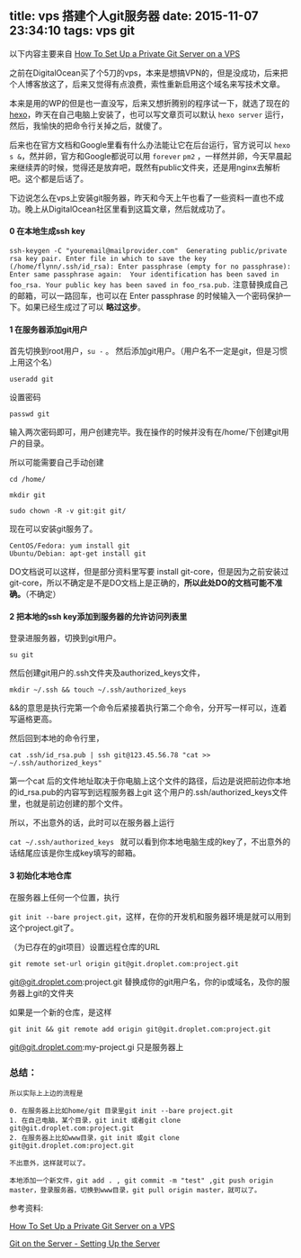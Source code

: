 title: vps 搭建个人git服务器
date: 2015-11-07 23:34:10
tags: vps git 
---


以下内容主要来自
	[How To Set Up a Private Git Server on a VPS](https://www.digitalocean.com/community/tutorials/how-to-set-up-a-private-git-server-on-a-vps)

之前在DigitalOcean买了个5刀的vps，本来是想搞VPN的，但是没成功，后来把个人博客放这了，后来又觉得有点浪费，索性重新启用这个域名来写技术文章。

本来是用的WP的但是也一直没写，后来又想折腾别的程序试一下，就选了现在的[hexo](https://hexo.io)，昨天在自己电脑上安装了，也可以写文章页可以默认 `hexo server` 运行，然后，我愉快的把命令行关掉之后，就傻了。

后来也在官方文档和Google里看有什么办法能让它在后台运行，官方说可以 `hexo s &`，然并卵，官方和Google都说可以用 `forever` `pm2` ，一样然并卵，今天早晨起来继续弄的时候，觉得还是放弃吧，既然有public文件夹，还是用nginx去解析吧。这个都是后话了。

下边说怎么在vps上安装git服务器，昨天和今天上午也看了一些资料一直也不成功。晚上从DigitalOcean社区里看到这篇文章，然后就成功了。


#### 0 在本地生成ssh key
`
	ssh-keygen -C "youremail@mailprovider.com" 
	Generating public/private rsa key pair.
	Enter file in which to save the key (/home/flynn/.ssh/id_rsa):
	Enter passphrase (empty for no passphrase):
	Enter same passphrase again: 
	Your identification has been saved in foo_rsa.
	Your public key has been saved in foo_rsa.pub.
`
注意替换成自己的邮箱，可以一路回车，也可以在 Enter passphrase 的时候输入一个密码保护一下。如果已经生成过了可以 **略过这步**。
#### 1 在服务器添加git用户
首先切换到root用户，`su -` 。
然后添加git用户。（用户名不一定是git，但是习惯上用这个名）

`useradd git`

设置密码

`passwd git`

输入两次密码即可，用户创建完毕。我在操作的时候并没有在/home/下创建git用户的目录。

所以可能需要自己手动创建

`cd /home/`

`mkdir git `

`sudo chown -R -v git:git git/`

现在可以安装git服务了。


    CentOS/Fedora: yum install git
    Ubuntu/Debian: apt-get install git

DO文档说可以这样，但是部分资料里写要 install git-core，但是因为之前安装过git-core，所以不确定是不是DO文档上是正确的，**所以此处DO的文档可能不准确。**（不确定）

#### 2 把本地的ssh key添加到服务器的允许访问列表里

登录进服务器，切换到git用户。

`su git`

然后创建git用户的.ssh文件夹及authorized_keys文件，

`mkdir ~/.ssh && touch ~/.ssh/authorized_keys`


&&的意思是执行完第一个命令后紧接着执行第二个命令，分开写一样可以，连着写逼格更高。

然后回到本地的命令行里，

`cat .ssh/id_rsa.pub | ssh git@123.45.56.78 "cat >> ~/.ssh/authorized_keys"`

第一个cat 后的文件地址取决于你电脑上这个文件的路径，后边是说把前边你本地的id_rsa.pub的内容写到远程服务器上git 这个用户的.ssh/authorized_keys文件里，也就是前边创建的那个文件。

所以，不出意外的话，此时可以在服务器上运行

`cat ~/.ssh/authorized_keys ` 就可以看到你本地电脑生成的key了，不出意外的话结尾应该是你生成key填写的邮箱。

#### 3 初始化本地仓库

在服务器上任何一个位置，执行

`git init --bare project.git`，这样，在你的开发机和服务器环境是就可以用到这个project.git了。

（为已存在的git项目）设置远程仓库的URL

`git remote set-url origin git@git.droplet.com:project.git`

git@git.droplet.com:project.git 替换成你的git用户名，你的ip或域名，及你的服务器上git的文件夹

如果是一个新的仓库，是这样

`git init && git remote add origin git@git.droplet.com:project.git`

git@git.droplet.com:my-project.gi 只是服务器上


### 总结：

	所以实际上上边的流程是
	
	0. 在服务器上比如home/git 目录里git init --bare project.git
	1. 在自己电脑，某个目录，git init 或者git clone git@git.droplet.com:project.git
	2. 在服务器上比如www目录，git init 或git clone git@git.droplet.com:project.git
	
	不出意外，这样就可以了。
	
	本地添加一个新文件，git add . , git commit -m "test" ,git push origin master，登录服务器，切换到www目录，git pull origin master，就可以了。
	
	
参考资料:

[How To Set Up a Private Git Server on a VPS](https://www.digitalocean.com/community/tutorials/how-to-set-up-a-private-git-server-on-a-vps)

[Git on the Server - Setting Up the Server](https://git-scm.com/book/it/v2/Git-on-the-Server-Setting-Up-the-Server)